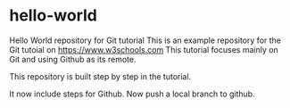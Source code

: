 # hello-world
Hello World repository for Git tutorial
This is an example repository for the Git tutoial on https://www.w3schools.com
This tutorial focuses mainly on Git and using Github as its remote. 

This repository is built step by step in the tutorial.

It now include steps for Github.
Now push a local branch to github.
